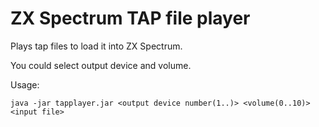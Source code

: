 # ZX Spectrum TAP file player

Plays tap files to load it into ZX Spectrum.

You could select output device and volume.

Usage: 

```java -jar tapplayer.jar <output device number(1..)> <volume(0..10)> <input file>```


